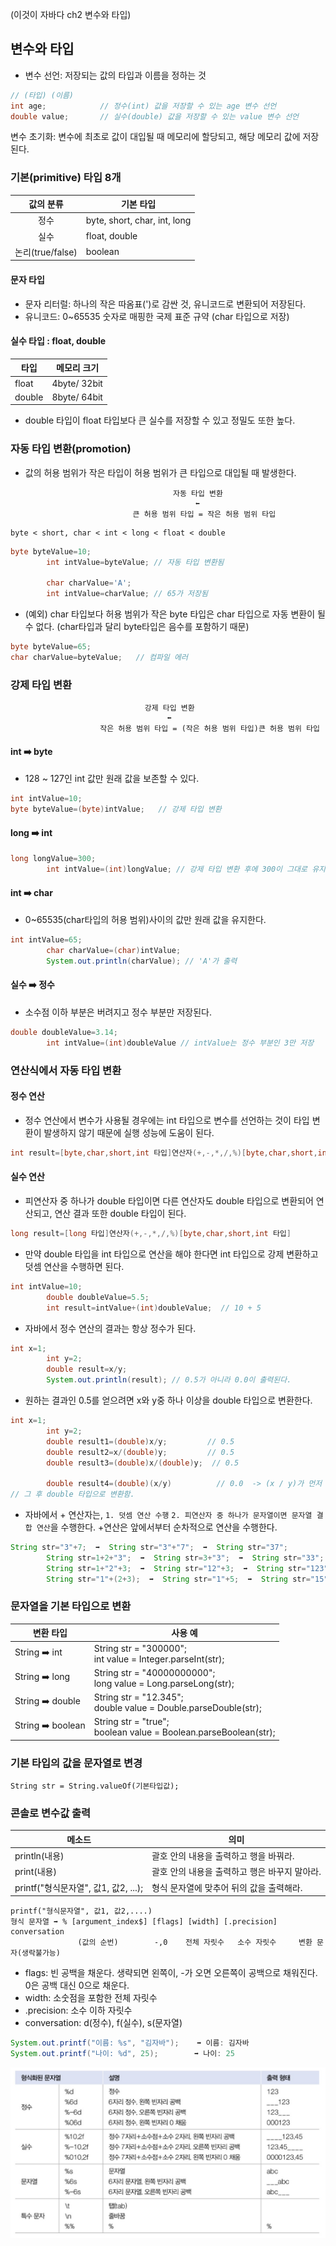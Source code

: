 (이것이 자바다 ch2 변수와 타입)
## 변수와 타입
- 변수 선언: 저장되는 값의 타입과 이름을 정하는 것

```java
// (타입) (이름)
int age;            // 정수(int) 값을 저장할 수 있는 age 변수 선언
double value;       // 실수(double) 값을 저장할 수 있는 value 변수 선언
```
변수 초기화: 변수에 최초로 값이 대입될 때 메모리에 할당되고, 해당 메모리 값에 저장된다.

### 기본(primitive) 타입 8개

|     값의 분류      | 기본 타입                         |
|:--------------:|-------------------------------|
|       정수       | byte, short, char,  int, long |
|       실수       | float, double                 |
| 논리(true/false) | boolean                       |

#### 문자 타입
- 문자 리터럴: 하나의 작은 따옴표(')로 감싼 것, 유니코드로 변환되어 저장된다.
- 유니코드: 0~65535 숫자로 매핑한 국제 표준 규약 (char 타입으로 저장)

#### 실수 타입 : float, double

| 타입     | 메모리 크기       | 
|--------|--------------|
| float  | 4byte/ 32bit |
| double | 8byte/ 64bit |

- double 타입이 float 타입보다 큰 실수를 저장할 수 있고 정밀도 또한 높다.

### 자동 타입 변환(promotion)
- 값의 허용 범위가 작은 타입이 허용 범위가 큰 타입으로 대입될 때 발생한다.

                                       자동 타입 변환
                                            ⬅ 
                              큰 허용 범위 타입 = 작은 허용 범위 타입

``` 
byte < short, char < int < long < float < double
```

```java
byte byteValue=10;
        int intValue=byteValue; // 자동 타입 변환됨

        char charValue='A';
        int intValue=charValue; // 65가 저장됨
```

- (예외) char 타입보다 허용 범위가 작은 byte 타입은 char 타입으로 자동 변환이 될 수 없다. (char타입과 달리 byte타입은 음수를 포함하기 때문)

```java
byte byteValue=65;
char charValue=byteValue;   // 컴파일 에러
```

### 강제 타입 변환

                                  강제 타입 변환
                                       ⬅ 
                        작은 허용 범위 타입 = (작은 허용 범위 타입)큰 허용 범위 타입

#### int ➡️ byte
  - 128 ~ 127인 int 값만 원래 값을 보존할 수 있다.

```java
int intValue=10;
byte byteValue=(byte)intValue;   // 강제 타입 변환
```

#### long ➡️ int
```java
long longValue=300;
        int intValue=(int)longValue; // 강제 타입 변환 후에 300이 그대로 유지
```

#### int ➡️ char
- 0~65535(char타입의 허용 범위)사이의 값만 원래 값을 유지한다.

```java
int intValue=65;
        char charValue=(char)intValue;
        System.out.println(charValue); // 'A'가 출력
``` 

#### 실수 ➡️ 정수
- 소수점 이하 부분은 버려지고 정수 부분만 저장된다.

```java
double doubleValue=3.14;
        int intValue=(int)doubleValue // intValue는 정수 부분인 3만 저장
```

### 연산식에서 자동 타입 변환
#### 정수 연산
- 정수 연산에서 변수가 사용될 경우에는 int 타입으로 변수를 선언하는 것이 타입 변환이 발생하지 않기 때문에 실행 성능에 도움이 된다.
```java
int result=[byte,char,short,int 타입]연산자(+,-,*,/,%)[byte,char,short,int 타입]
```
#### 실수 연산
- 피연산자 중 하나가 double 타입이면 다른 연산자도 double 타입으로 변환되어 연산되고, 연산 결과 또한 double 타입이 된다.

```java
long result=[long 타입]연산자(+,-,*,/,%)[byte,char,short,int 타입]
```
- 만약 double 타입을 int 타입으로 연산을 해야 한다면 int 타입으로 강제 변환하고 덧셈 연산을 수행하면 된다.
```java
int intValue=10;
        double doubleValue=5.5;
        int result=intValue+(int)doubleValue;  // 10 + 5
```
- 자바에서 정수 연산의 결과는 항상 정수가 된다.

```java
int x=1;
        int y=2;
        double result=x/y;
        System.out.println(result); // 0.5가 아니라 0.0이 출력된다.
```

- 원하는 결과인 0.5를 얻으려면 x와 y중 하나 이상을 double 타입으로 변환한다.

```java
int x=1;
        int y=2;
        double result1=(double)x/y;         // 0.5
        double result2=x/(double)y;         // 0.5
        double result3=(double)x/(double)y;  // 0.5

        double result4=(double)(x/y)          // 0.0  -> (x / y)가 먼저 연산이 되어 0이 되고, 
// 그 후 double 타입으로 변환함.
```

- 자바에서 + 연산자는, ```1. 덧셈 연산 수행``` ```2. 피연산자 중 하나가 문자열이면 문자열 결합 연산```을 수행한다. +연산은 앞에서부터 순차적으로 연산을 수행한다.

```java
String str="3"+7;  ➡️  String str="3"+"7";  ➡️  String str="37";
        String str=1+2+"3";  ➡️  String str=3+"3";  ➡️  String str="33";
        String str=1+"2"+3;  ➡️  String str="12"+3;  ➡️  String str="123";
        String str="1"+(2+3);  ➡️  String str="1"+5;  ➡️  String str="15";   
```

### 문자열을 기본 타입으로 변환

| 변환 타입              | 사용 예                                                                 |
|--------------------|----------------------------------------------------------------------|
| String ➡️ int      | String str = "300000";<br/> int value = Integer.parseInt(str);       |
| String  ➡️ long    | String str = "40000000000";<br/> long value = Long.parseLong(str);   |
| String  ➡️ double  | String str = "12.345";<br/> double value = Double.parseDouble(str);  |
| String  ➡️ boolean | String str = "true";<br/> boolean value = Boolean.parseBoolean(str); |

### 기본 타입의 값을 문자열로 변경

```
String str = String.valueOf(기본타입값);
```

### 콘솔로 변수값 출력

| 메소드                           | 의미                               |
|-------------------------------|------------------------------------|
| println(내용)                   | 괄호 안의 내용을 출력하고 행을 바꿔라.       |
| print(내용)                     | 괄호 안의 내용을 출력하고 행은 바꾸지 말아라.   |
| printf("형식문자열", 값1, 값2, ...); | 형식 문자열에 맞추어 뒤의 값을 출력해라.     |

```
printf("형식문자열", 값1, 값2,....)
형식 문자열 ➡ % [argument_index$] [flags] [width] [.precision] conversation
               (값의 순번)        -,0    전체 자릿수   소수 자릿수     변환 문자(생락불가능)
```

- flags: 빈 공백을 채운다. 생략되면 왼쪽이, -가 오면 오른쪽이 공백으로 채워진다. 0은 공백 대신 0으로 채운다.
- width: 소숫점을 포함한 전체 자릿수
- .precision: 소수 이하 자릿수
- conversation: d(정수), f(실수), s(문자열)

```java
System.out.printf("이름: %s", "김자바");    ➡ 이름: 김자바
System.out.printf("나이: %d", 25);        ➡ 나이: 25
```

![img.png](img/type1.png)

